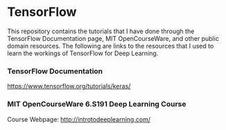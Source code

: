 # TensorFlow

This repository contains the tutorials that I have done through the TensorFlow Documentation page, MIT OpenCourseWare, and other public domain resources. The following are links to the resources that I used to learn the workings of TensorFlow for Deep Learning.

### TensorFlow Documentation
https://www.tensorflow.org/tutorials/keras/


### MIT OpenCourseWare 6.S191 Deep Learning Course

Course Webpage: http://introtodeeplearning.com/
